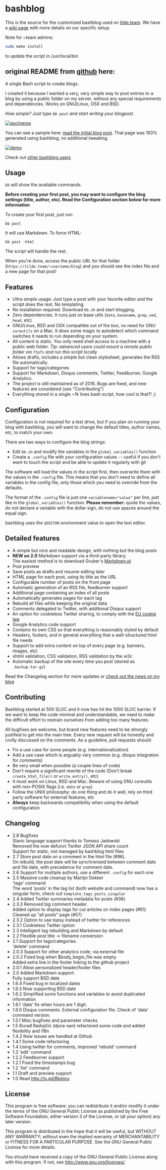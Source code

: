 bashblog
========

This is the source for the customized bashblog used on [tilde.team](https://tilde.team). We have a [wiki page](https://tilde.team/wiki/?page=tildeblogs) with more details on our specific setup.

Note for ~team admins:
```bash
sudo make install
```
to update the script in /usr/local/bin


original README from [github](https://github.com/cfenollosa/bashblog) here:
---

A single Bash script to create blogs. 

I created it because I wanted a very, very simple way to post entries to a blog by using a public folder on my server, without any special requirements and dependencies. Works on GNU/Linux, OSX and BSD.

*How simple? Just type `bb post` and start writing your blogpost.*

[![asciinema](https://asciinema.org/a/4nr44km9ipow4s7u2w2eabeik.png)](https://asciinema.org/a/4nr44km9ipow4s7u2w2eabeik)

You can see a sample here: [read the initial blog post](https://web.archive.org/web/20130520204024/http://mmb.pcb.ub.es/~carlesfe/blog/creating-a-simple-blog-system-with-a-500-line-bash-script.html). That page was 100% generated using bashblog, no additional tweaking.

[![demo](https://raw.githubusercontent.com/cfenollosa/bashblog/gh-pages/images/demo_thumb.png)](https://raw.githubusercontent.com/cfenollosa/bashblog/gh-pages/images/demo.png)

Check out [other bashblog users](https://www.google.com/search?q=%22Generated+with+bashblog,+a+single+bash+script+to+easily+create+blogs+like+this+one%22)


Usage
-----

`bb` will show the available commands.

**Before creating your first post, you may want to configure the blog settings (title, author, etc).
Read the Configuration section below for more information**

To create your first post, just run:

    bb post
    
It will use Markdown. To force HTML:

    bb post -html
    
The script will handle the rest.

When you're done, access the public URL for that folder (`https://tilde.team/~username/blog`) 
and you should see the index file and a new page for that post!


Features
--------

- Ultra simple usage: Just type a post with your favorite editor and the script does the rest. No templating.
- No installation required. Download `bb.sh` and start blogging.
- Zero dependencies. It runs just on base utils (`date`, `basename`, `grep`, `sed`, `head`, etc)
- GNU/Linux, BSD and OSX compatible out of the box, no need for GNU `coreutils` on a Mac.
  It does some magic to autodetect which command switches it needs to run depending on your system.
- All content is static. You only need shell access to a machine with a public web folder.
  *Tip: advanced users could mount a remote public folder via `ftpfs` and run this script locally*
- Allows drafts, includes a simple but clean stylesheet, generates the RSS file automatically.
- Support for tags/categories
- Support for Markdown, Disqus comments, Twitter, Feedburner, Google Analytics.
- The project is still maintained as of 2016. Bugs are fixed, and new features are considered (see "Contributing")
- Everything stored in a single ~1k lines bash script, how cool is that?! ;) 


Configuration
-------------

Configuration is not required for a test drive, but if you plan on running your blog with bashblog, you will
want to change the default titles, author names, etc, to match your own.

There are two ways to configure the blog strings:

- Edit `bb.sh` and modify the variables in the `global_variables()` function
- Create a `.config` file with your configuration values -- useful if you don't want to touch the script and be able to update it regularly with git

The software will load the values in the script first, then overwrite them with the values in the `.config` file.
This means that you don't need to define all variables in the config file, only those which you need to override
from the defaults.

The format of the `.config` file is just one `variablename="value"` per line, just like in the `global_variables()`
function. **Please remember:** quote the values, do not declare a variable with the dollar sign, do not use 
spaces around the equal sign.

bashblog uses the `$EDITOR` environment value to open the text editor.


Detailed features
-----------------

- A simple but nice and readable design, with nothing but the blog posts
- **NEW on 2.0** Markdown support via a third-party library.  
  The easiest method is to download
  Gruber's [Markdown.pl](http://daringfireball.net/projects/markdown/)
- Post preview
- Save posts as drafts and resume editing later
- HTML page for each post, using its title as the URL
- Configurable number of posts on the front page
- Automatic generation of an RSS file, feedburner support
- Additional page containing an index of all posts
- Automatically generates pages for each tag
- Rebuild all files while keeping the original data
- Comments delegated to Twitter, with additional Disqus support
- An option for cookieless Twitter sharing, to comply with the 
[EU cookie law](https://github.com/cfenollosa/eu-cookie-law)
- Google Analytics code support
- Contains its own CSS so that everything is reasonably styled by default
- Headers, footers, and in general everything that a well-structured html file needs
- Support to add extra content on top of every page (e.g. banners, images, etc)
- xhtml validation, CSS validation, RSS validation by the w3c
- Automatic backup of the site every time you post (stored as `.backup.tar.gz`)

Read the Changelog section for more updates or [check out the news on my blog](http://cfenollosa.com/blog/tag_bashblog.html)


Contributing
------------

Bashblog started at 500 SLOC and it now has hit the 1000 SLOC barrier. 
If we want to keep the code minimal and understandable, we need to make the difficult effort to restrain ourselves 
from adding too many features.

All bugfixes are welcome, but brand new features need to be strongly justified to get into the main tree. 
Every new request will be honestly and civilly discussed on the comments. 
As a guideline, pull requests should:

- Fix a use case for some people (e.g. internationalization)
- Add a use case which is arguably very common (e.g. disqus integration for comments)
- Be very small when possible (a couple lines of code)
- Don't require a significant rewrite of the code (Don't break `create_html_file()` or `write_entry()`, etc)
- It must work on Linux, BSD and Mac. Beware of using GNU coreutils with non-POSIX flags (i.e. `date` or `grep`)
- Follow the UNIX philosophy: do one thing and do it well, rely on third party software for external features, etc
- **Always** keep backwards compatibility when using the default configuration


Changelog
---------

- 2.8      Bugfixes<br/>
           Slavic language support thanks to Tomasz Jadowski<br/>
           Removed the now defunct Twitter JSON API share count<br/>
           Support for static, not managed by bashblog html files<br/>
- 2.7      Store post date on a comment in the html file (#96).<br/>
           On rebuild, the post date will be synchronised between comment date and file date, with precedence for comment date.
- 2.6      Support for multiple authors, use a different `.config` for each one
- 2.5      Massive code cleanup by Martijn Dekker<br/>
           'tags' command<br/>
           The word 'posts' in the tag list (both website and command) now has a singular form, check out `template_tags_posts_singular`
- 2.4      Added Twitter summaries metadata for posts (#36)
- 2.3.3    Removed big comment header.<br/>
           Added option to display tags for cut articles on index pages (#61)<br/>
           Cleaned up "all posts" page (#57)
- 2.3.2    Option to use topsy instead of twitter for references
- 2.3.1    Cookieless Twitter option
- 2.3      Intelligent tag rebuilding and Markdown by default
- 2.2      Flexible post title -> filename conversion
- 2.1      Support for tags/categories.<br/>
           'delete' command
- 2.0.3    Support for other analytics code, via external file
- 2.0.2    Fixed bug when $body_begin_file was empty.<br/>
           Added extra line in the footer linking to the github project
- 2.0.1    Allow personalized header/footer files
- 2.0      Added Markdown support.<br/>
           Fully support BSD date
- 1.6.4    Fixed bug in localized dates
- 1.6.3    Now supporting BSD date
- 1.6.2    Simplified some functions and variables to avoid duplicated information
- 1.6.1    'date' fix when hours are 1 digit.
- 1.6.0    Disqus comments. External configuration file. Check of 'date' command version.
- 1.5.1    Misc bugfixes and parameter checks
- 1.5      Đurađ Radojičić (djura-san) refactored some code and added flexibility and i18n
- 1.4.2    Now issues are handled at Github
- 1.4.1    Some code refactoring
- 1.4      Using twitter for comments, improved 'rebuild' command
- 1.3      'edit' command
- 1.2.2    Feedburner support
- 1.2.1    Fixed the timestamps bug
- 1.2      'list' command
- 1.1      Draft and preview support
- 1.0      Read http://is.gd/Bkdoru


License
-------

This program is free software: you can redistribute it and/or modify
it under the terms of the GNU General Public License as published by
the Free Software Foundation, either version 3 of the License, or
(at your option) any later version.

This program is distributed in the hope that it will be useful,
but WITHOUT ANY WARRANTY; without even the implied warranty of
MERCHANTABILITY or FITNESS FOR A PARTICULAR PURPOSE.  See the
GNU General Public License for more details.

You should have received a copy of the GNU General Public License
along with this program.  If not, see <http://www.gnu.org/licenses/>.

